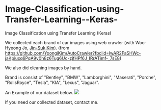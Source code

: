 # Image-Classification-using-Transfer-Learning--Keras-
Image Classification using Transfer Learning (Keras)


We collected each brand of car images using web crawler (with Woo-Hyeong Jo, [Jin-Suk Kim](https://github.com/Jindorry)). (from https://github.com/YoongiKim/AutoCrawler?fbclid=IwAR2FaSHWc-jaKpiuxq6PqA9y0h8z6Tug6Uc-zjfHPf6J_IRrATimf-_7sE8)


We also did cleaning images by hand.



Brand is consist of "Bentley", "BMW", "Lamborghini", "Maserati", "Porche", "RollsRoyce", "Tesla", "KIA", "Lexus", "Jaguar".


An Example of our dataset below.
<img src="https://github.com/SongDoHou/Car-Image-Brand-Classification-using-Transfer-Learning--Keras-/blob/master/For_Upload/Ex.PNG">


If you need our collected dataset, contact me.
